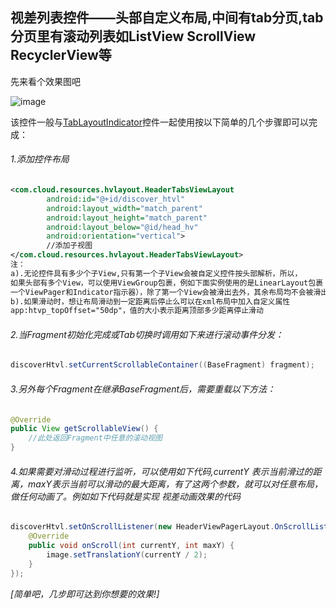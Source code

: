 视差列表控件——头部自定义布局,中间有tab分页,tab分页里有滚动列表如ListView ScrollView RecyclerView等
------------
先来看个效果图吧

![image](/docs/images/parallax.gif)

该控件一般与[TabLayoutIndicator](/docs/tab_layout_indicator.md)控件一起使用按以下简单的几个步骤即可以完成：
###### 1.添加控件布局
```xml
<com.cloud.resources.hvlayout.HeaderTabsViewLayout
        android:id="@+id/discover_htvl"
        android:layout_width="match_parent"
        android:layout_height="match_parent"
        android:layout_below="@id/head_hv"
        android:orientation="vertical">
        //添加子视图
</com.cloud.resources.hvlayout.HeaderTabsViewLayout>
注：
a).无论控件具有多少个子View,只有第一个子View会被自定义控件按头部解析，所以，
如果头部有多个View，可以使用ViewGroup包裹，例如下面实例使用的是LinearLayout包裹（头部是
一个ViewPager和Indicator指示器），除了第一个View会被滑出去外，其余布局均不会被滑出。
b).如果滑动时，想让布局滑动到一定距离后停止么可以在xml布局中加入自定义属性
app:htvp_topOffset="50dp"，值的大小表示距离顶部多少距离停止滑动
```
###### 2.当Fragment初始化完成或Tab切换时调用如下来进行滚动事件分发：
```java
discoverHtvl.setCurrentScrollableContainer((BaseFragment) fragment);
```
###### 3.另外每个Fragment在继承BaseFragment后，需要重载以下方法：
```java
@Override
public View getScrollableView() {
    //此处返回Fragment中任意的滚动视图
}
```
###### 4.如果需要对滑动过程进行监听，可以使用如下代码,currentY 表示当前滑过的距离，maxY表示当前可以滑动的最大距离，有了这两个参数，就可以对任意布局，做任何动画了。例如如下代码就是实现 视差动画效果的代码
```java
discoverHtvl.setOnScrollListener(new HeaderViewPagerLayout.OnScrollListener() {
    @Override
    public void onScroll(int currentY, int maxY) {
        image.setTranslationY(currentY / 2);
    }
});
```
*[简单吧，几步即可达到你想要的效果!]*